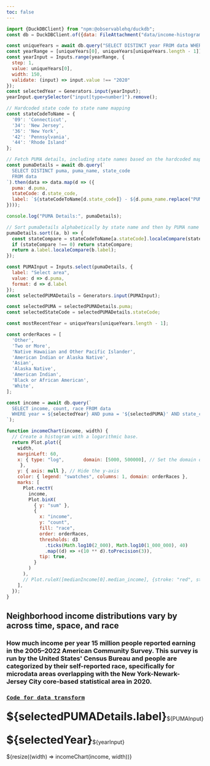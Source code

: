 ```yaml
---
toc: false
---
```


```js
import {DuckDBClient} from "npm:@observablehq/duckdb";
const db = DuckDBClient.of({data: FileAttachment("data/income-histogram-historical-new-york-area-by-race.parquet")});
```

```js
const uniqueYears = await db.query("SELECT DISTINCT year FROM data WHERE year BETWEEN 2005 AND 2022 ORDER BY year").then(data => data.map(d => d.year));
const yearRange = [uniqueYears[0], uniqueYears[uniqueYears.length - 1]];
const yearInput = Inputs.range(yearRange, {
  step: 1,
  value: uniqueYears[0],
  width: 150,
  validate: (input) => input.value !== "2020"
});
const selectedYear = Generators.input(yearInput);
yearInput.querySelector("input[type=number]").remove();
```


```js
// Hardcoded state code to state name mapping
const stateCodeToName = {
  '09': 'Connecticut',
  '34': 'New Jersey',
  '36': 'New York',
  '42': 'Pennsylvania',
  '44': 'Rhode Island'
};

// Fetch PUMA details, including state names based on the hardcoded map
const pumaDetails = await db.query(`
  SELECT DISTINCT puma, puma_name, state_code
  FROM data
`).then(data => data.map(d => ({
  puma: d.puma,
  stateCode: d.state_code,
  label: `${stateCodeToName[d.state_code]} - ${d.puma_name.replace("PUMA", "").trim()}`
})));

console.log("PUMA Details:", pumaDetails);

// Sort pumaDetails alphabetically by state name and then by PUMA name
pumaDetails.sort((a, b) => {
  const stateCompare = stateCodeToName[a.stateCode].localeCompare(stateCodeToName[b.stateCode]);
  if (stateCompare !== 0) return stateCompare;
  return a.label.localeCompare(b.label);
});
```

```js
const PUMAInput = Inputs.select(pumaDetails, {
  label: "Select area",
  value: d => d.puma,
  format: d => d.label
});
const selectedPUMADetails = Generators.input(PUMAInput);
```

```js
const selectedPUMA = selectedPUMADetails.puma;
const selectedStateCode = selectedPUMADetails.stateCode;
```

```js
const mostRecentYear = uniqueYears[uniqueYears.length - 1];
```

```js
const orderRaces = [
  'Other',
  'Two or More',
  'Native Hawaiian and Other Pacific Islander',
  'American Indian or Alaska Native',
  'Asian',
  'Alaska Native',
  'American Indian',
  'Black or African American',
  'White',
];
```

```js
const income = await db.query(`
  SELECT income, count, race FROM data
  WHERE year = ${selectedYear} AND puma = '${selectedPUMA}' AND state_code = '${selectedStateCode}'
`);
```

<!-- ```js
const medianIncome = await db.query(`
  SELECT
    percentile_cont(0.5) WITHIN GROUP (ORDER BY income) AS median_income
  FROM data, generate_series(1, CAST(count AS BIGINT))
  WHERE year = ${selectedYear} AND puma = '${selectedPUMA}' AND state_code = '${selectedStateCode}';
`);
``` -->

```js
function incomeChart(income, width) {
  // Create a histogram with a logarithmic base.
  return Plot.plot({
    width,
    marginLeft: 60,
    x: { type: "log",       domain: [5000, 500000], // Set the domain of the x-axis to be fixed between 1000 and 500,000
     },
    y: { axis: null }, // Hide the y-axis
    color: { legend: "swatches", columns: 1, domain: orderRaces },
    marks: [
      Plot.rectY(
        income,
        Plot.binX(
          { y: "sum" },
          {
            x: "income",
            y: "count",
            fill: "race",
            order: orderRaces,
            thresholds: d3
              .ticks(Math.log10(2_000), Math.log10(1_000_000), 40)
              .map((d) => +(10 ** d).toPrecision(3)),
            tip: true,
          }
        )
      ),
      // Plot.ruleX([medianIncome[0].median_income], {stroke: "red", strokeWidth: 2})
    ],
  });
}
```

<div class="card"> 
<h2>Neighborhood income distributions vary by across time, space, and race</h2>
<h3>How much income per year 15 million people reported earning in the 2005–2022 American Community Survey. This survey is run by the United States' Census Bureau and people are categorized by their self-reported race, specifically for microdata areas overlapping with the New York-Newark-Jersey City core-based statistical area in 2020.</h3>
<h3>
<code style="font-size: 90%;"><a href="https://github.com/jaanli/exploring_american_community_survey_data/blob/f54a1fa6d4b6ed91e3d08815a2f7322b37622855/american_community_survey/models/public_use_microdata_sample/figures/income-histogram-with-sector-historical-with-race-inflation-adjusted-industry-mapped-newyork-newark-cbsa.sql">Code for data transform</a></code></h3>
<div style="display: flex; align-items: center;"> 
<h1 style="margin-top: 0.5rem;">${selectedPUMADetails.label}</h1> ${PUMAInput} </div> 
<div style="display: flex; align-items: center;"> <h1 style="margin-top: 0.5rem;">${selectedYear}</h1> ${yearInput} </div> 
${resize((width) => incomeChart(income, width))} </div> 